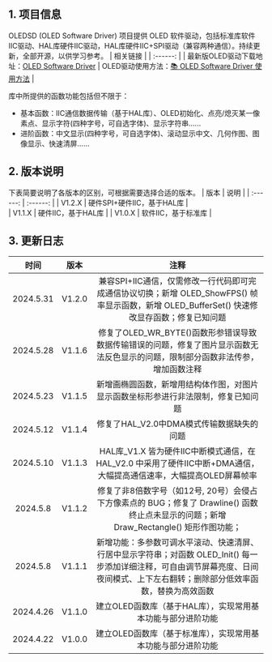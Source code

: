 ## 1. 项目信息

 OLEDSD (OLED Software Driver) 项目提供 OLED 软件驱动，包括标准库软件IIC驱动、HAL库硬件IIC驱动，HAL库硬件IIC+SPI驱动（兼容两种通信）。持续更新，全部开源，以供学习参考。
| 相关链接 |
| :------: |
| 最新版OLED驱动下载地址：[OLED Software Driver](https://www.writebug.com/code/8891dbae-1c03-11ef-a772-0242c0a81018) 
| OLED驱动使用方法：[📚 OLED Software Driver 使用方法](https://www.writebug.com/article/32ba1c64-1bfe-11ef-a772-0242c0a81018)  |


库中所提供的函数功能包括但不限于：
- 基本函数：IIC通信数据传输（基于HAL库）、OLED初始化、点亮/熄灭某一像素点、显示字符(四种字号，可自选字体)、显示字符串......
- 进阶函数：中文显示(四种字号，可自选字体)、滚动显示中文、几何作图、图像显示、快速清屏......

## 2. 版本说明
下表简要说明了各版本的区别，可根据需要选择合适的版本。
| 版本 | 说明 |
| :------: | :------: |
|  V1.2.X  |  硬件SPI+硬件IIC，基于HAL库 |   
|  V1.1.X  |  硬件IIC，基于HAL库    |
|  V1.0.X   |  软件IIC，基于标准库   | 

## 3. 更新日志

| 时间 | 版本 | 注释 |
| :------: | :------: | :------: |
| 2024.5.31 | V1.2.0 | 兼容SPI+IIC通信，仅需修改一行代码即可完成通信协议切换；新增 OLED_ShowFPS() 帧率显示函数，新增 OLED_BufferSet() 快速修改显存函数；修复已知问题 |
|2024.5.28|  V1.1.6 | 修复了OLED_WR_BYTE()函数形参错误导致数据传输错误的问题，修复了图片显示函数无法反色显示的问题，限制部分函数非法传参，增加函数注释 |
|2024.5.23| V1.1.5| 新增画椭圆函数，新增用结构体作图，对图片显示函数坐标形参进行非法限制，修复已知问题 |
|2024.5.12| V1.1.4 | 修复了HAL_V2.0中DMA模式传输数据缺失的问题 |
| 2024.5.10 | V1.1.3 | HAL库_V1.X 皆为硬件IIC中断模式通信，在 HAL_V2.0 中采用了硬件IIC中断+DMA通信，大幅提高通信速率，大幅提高OLED屏幕帧率 |
| 2024.5.8 | V1.1.2 | 修复了非8倍数字号（如12号, 20号）会侵占下方像素点的 BUG；修复了 Drawline() 函数终止点未显示的问题；新增 Draw_Rectangle() 矩形作图功能； |
| 2024.5.8 | V1.1.1 | 新增功能：多参数可调水平滚动、快速清屏、行居中显示字符串；对函数 OLED_Init() 每一步添加详细注释，可自由调节屏幕亮度、日间夜间模式、上下左右翻转；删除部分低效率函数，替换为高效函数 |
| 2024.4.26 | V1.1.0  | 建立OLED函数库（基于HAL库），实现常用基本功能与部分进阶功能 |
| 2024.4.22 | V1.0.0 | 建立OLED函数库（基于标准库），实现常用基本功能与部分进阶功能 |


